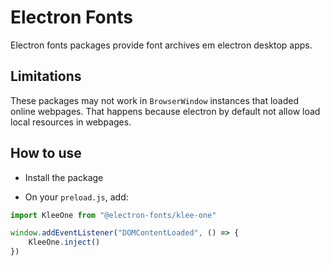# Electron Fonts

Electron fonts packages provide font archives em electron desktop apps.

## Limitations

These packages may not work in `BrowserWindow` instances that loaded online webpages. That happens because electron by default not allow load local resources in webpages.

## How to use

* Install the package

* On your `preload.js`, add:

```ts
import KleeOne from "@electron-fonts/klee-one"

window.addEventListener("DOMContentLoaded", () => {
    KleeOne.inject()
})
```